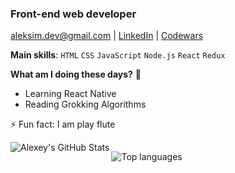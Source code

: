 ### **Front-end web developer** 

[aleksim.dev@gmail.com](mailto:aleksim.dev@gmail.com) | [LinkedIn](https://www.linkedin.com/in/oleksiy-simak-a38693189) | [Codewars](https://www.codewars.com/users/Alex_Sim)

**Main skills**: `HTML` `CSS` `JavaScript` `Node.js` `React` `Redux`

**What am I doing these days?** 🤔
- Learning React Native 
- Reading Grokking Algorithms

⚡ Fun fact: I am play flute

<img align="left" alt="Alexey's GitHub Stats" src="https://github-readme-stats.vercel.app/api?username=simakol&show_icons=true&theme=react">

<img align="left" style="margin-top: 15px;" alt="Top languages" src="https://github-readme-stats.vercel.app/api/top-langs/?username=simakol&layout=compact&theme=react">




